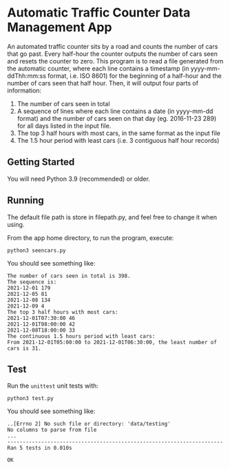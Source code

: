 # Automatic Traffic Counter Data Management App

An automated traffic counter sits by a road and counts the number of cars that go past. Every half-hour the counter outputs the number of cars seen and resets the counter to zero. This program is to read a file generated from the automatic counter, where each line contains a timestamp (in yyyy-mm- ddThh:mm:ss format, i.e. ISO 8601) for the beginning of a half-hour and the number of cars seen that half hour. Then, it will output four parts of information:
1. The number of cars seen in total
2. A sequence of lines where each line contains a date (in yyyy-mm-dd format) and the
number of cars seen on that day (eg. 2016-11-23 289) for all days listed in the input file.
3. The top 3 half hours with most cars, in the same format as the input file
4. The 1.5 hour period with least cars (i.e. 3 contiguous half hour records)

## Getting Started
You will need Python 3.9 (recommended) or older.

## Running
The default file path is store in filepath.py, and feel free to change it when using.

From the app home directory, to run the program, execute:
```
python3 seencars.py
```
You should see something like:
```
The number of cars seen in total is 398.
The sequence is:
2021-12-01 179
2021-12-05 81
2021-12-08 134
2021-12-09 4
The top 3 half hours with most cars:
2021-12-01T07:30:00 46
2021-12-01T08:00:00 42
2021-12-08T18:00:00 33
The continuous 1.5 hours period with least cars:
From 2021-12-01T05:00:00 to 2021-12-01T06:30:00, the least number of cars is 31.
```

## Test
Run the `unittest` unit tests with:
```
python3 test.py
```
You should see something like:
```
..[Errno 2] No such file or directory: 'data/testing'
No columns to parse from file
...
----------------------------------------------------------------------
Ran 5 tests in 0.010s

OK
```

